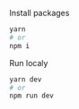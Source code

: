 

Install packages

```bash
yarn
# or
npm i
```

Run localy

```bash
yarn dev
# or
npm run dev
```

